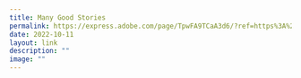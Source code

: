 ```yaml
---
title: Many Good Stories
permalink: https://express.adobe.com/page/TpwFA9TCaA3d6/?ref=https%3A%2F%2Fwww.mgs.moe.edu.sg%2F&embed_type=overlay&context=lightbox-expand/
date: 2022-10-11
layout: link
description: ""
image: ""
---
```


